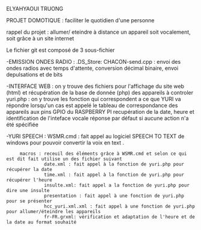 ELYAHYAOUI TRUONG

PROJET DOMOTIQUE : faciliter le quotidien d'une personne

rappel du projet : allumer/ eteindre à distance un appareil soit vocalement, soit grâce à un site internet 

Le fichier git est composé de 3 sous-fichier 

-EMISSION ONDES RADIO : 
        .DS_Store: 
        CHACON-send.cpp : envoi des ondes radios avec temps d'attente, conversion décimal binaire, envoi depulsations et de bits 

-INTERFACE WEB : 
on y trouve des fichiers pour l'affichage du site web (html) et récupération de la base de donnée (php) des appareils à controler 
         yuri.php : on y trouve les fonction qui correspondent a ce que YURI va répondre lorsqu'un cas est appelé
                    le tableau de correspondance des appareils aux pins GPIO du RASPBERRY PI
                    recupération de la date, heure et identification de l'inteface vocale 
                    réponse par défaut si aucune action n'a été spécifiée 
                    

-YURI SPEECH : 
         WSMR.cmd : fait appel au logiciel SPEECH TO TEXT de windows pour pouvoir convertir la voix en text .
         
         macros : receuil des éléments grâce à WSMR.cmd et selon ce qui est dit fait utilise un des fichier suivant 
                  date.xml : fait appel à la fonction de yuri.php pour récupérer la date 
                  time.xml : fait appel à la fonction de yuri.php pour récupérer l'heure 
                  insulte.xml: fait appel a la fonction de yuri.php pour dire une insulte 
                  presentation : fait appel à une fonction de yuri.php pour se présenter 
                  hcc_yuri.xml.xml : fait appel à une fonction de yuri.php pour allumer/éteindre les appareils 
                  fr-FR.grxml: vérification et adaptation de l'heure et de la date au format souhaité
                  
                  
                  
                  
         
         
          
